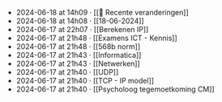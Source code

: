 - 2024-06-18 at 14h09 · [[📂 Recente veranderingen]]
- 2024-06-18 at 14h08 · [[18-06-2024]]
- 2024-06-17 at 22h07 · [[Berekenen IP]]
- 2024-06-17 at 21h48 · [[Examens ICT - Kennis]]
- 2024-06-17 at 21h48 · [[568b norm]]
- 2024-06-17 at 21h43 · [[Informatica]]
- 2024-06-17 at 21h43 · [[Netwerken]]
- 2024-06-17 at 21h40 · [[UDP]]
- 2024-06-17 at 21h40 · [[TCP - IP model]]
- 2024-06-17 at 21h40 · [[Psycholoog tegemoetkoming CM]]

